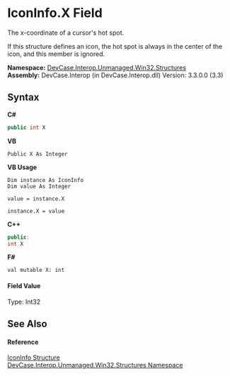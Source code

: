 # IconInfo.X Field
 

The x-coordinate of a cursor's hot spot. 

 If this structure defines an icon, the hot spot is always in the center of the icon, and this member is ignored.

**Namespace:**&nbsp;<a href="N_DevCase_Interop_Unmanaged_Win32_Structures">DevCase.Interop.Unmanaged.Win32.Structures</a><br />**Assembly:**&nbsp;DevCase.Interop (in DevCase.Interop.dll) Version: 3.3.0.0 (3.3)

## Syntax

**C#**<br />
``` C#
public int X
```

**VB**<br />
``` VB
Public X As Integer
```

**VB Usage**<br />
``` VB Usage
Dim instance As IconInfo
Dim value As Integer

value = instance.X

instance.X = value
```

**C++**<br />
``` C++
public:
int X
```

**F#**<br />
``` F#
val mutable X: int
```


#### Field Value
Type: Int32

## See Also


#### Reference
<a href="T_DevCase_Interop_Unmanaged_Win32_Structures_IconInfo">IconInfo Structure</a><br /><a href="N_DevCase_Interop_Unmanaged_Win32_Structures">DevCase.Interop.Unmanaged.Win32.Structures Namespace</a><br />